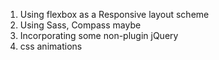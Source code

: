 1. Using flexbox as a Responsive layout scheme
2. Using Sass, Compass maybe
3. Incorporating some non-plugin jQuery
4. css animations
